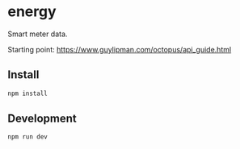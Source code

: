 # energy
Smart meter data.

Starting point: https://www.guylipman.com/octopus/api_guide.html

## Install
```bash
npm install
```

## Development
```bash
npm run dev
```
